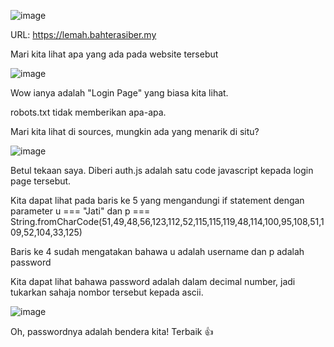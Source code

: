 ![image](https://github.com/6D756E6972/3108CTF/assets/129729880/cbe1ebd9-c1c8-4db7-b73d-8df24d941c4a)

URL: https://lemah.bahterasiber.my

Mari kita lihat apa yang ada pada website tersebut

![image](https://github.com/6D756E6972/3108CTF/assets/129729880/45935fa4-f9c0-4a24-afd3-49832c9f697c)

Wow ianya adalah "Login Page" yang biasa kita lihat.

robots.txt tidak memberikan apa-apa.

Mari kita lihat di sources, mungkin ada yang menarik di situ?

![image](https://github.com/6D756E6972/3108CTF/assets/129729880/84d3f1d6-d0fd-4afc-ab8a-b3f0acdfe00e)

Betul tekaan saya. Diberi auth.js adalah satu code javascript kepada login page tersebut.

Kita dapat lihat pada baris ke 5 yang mengandungi if statement dengan parameter u === "Jati" dan p === String.fromCharCode(51,49,48,56,123,112,52,115,115,119,48,114,100,95,108,51,109,52,104,33,125)

Baris ke 4 sudah mengatakan bahawa u adalah username dan p adalah password

Kita dapat lihat bahawa password adalah dalam decimal number, jadi tukarkan sahaja nombor tersebut kepada ascii.

![image](https://github.com/6D756E6972/3108CTF/assets/129729880/9d4cf6dc-76bb-4c4c-8c79-68d8d3708a20)

Oh, passwordnya adalah bendera kita! Terbaik 👍
